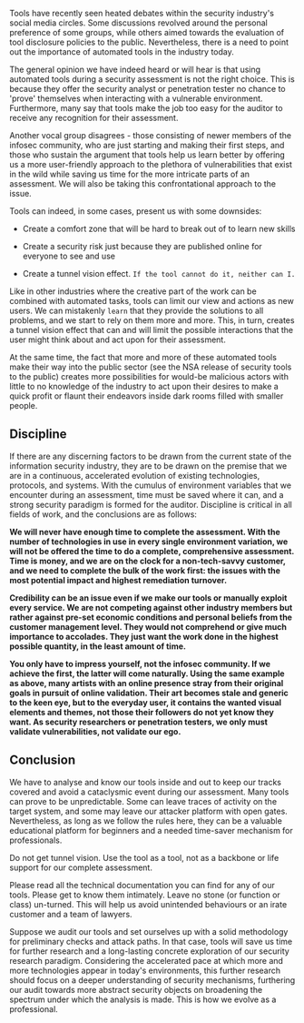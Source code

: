 Tools have recently seen heated debates within the security industry's social media circles. Some discussions revolved around the personal preference of some groups, while others aimed towards the evaluation of tool disclosure policies to the public. Nevertheless, there is a need to point out the importance of automated tools in the industry today.

The general opinion we have indeed heard or will hear is that using automated tools during a security assessment is not the right choice. This is because they offer the security analyst or penetration tester no chance to 'prove' themselves when interacting with a vulnerable environment. Furthermore, many say that tools make the job too easy for the auditor to receive any recognition for their assessment.

Another vocal group disagrees - those consisting of newer members of the infosec community, who are just starting and making their first steps, and those who sustain the argument that tools help us learn better by offering us a more user-friendly approach to the plethora of vulnerabilities that exist in the wild while saving us time for the more intricate parts of an assessment. We will also be taking this confrontational approach to the issue.

Tools can indeed, in some cases, present us with some downsides:

- Create a comfort zone that will be hard to break out of to learn new skills
    
- Create a security risk just because they are published online for everyone to see and use
    
- Create a tunnel vision effect. `If the tool cannot do it, neither can I.`

Like in other industries where the creative part of the work can be combined with automated tasks, tools can limit our view and actions as new users. We can mistakenly `learn` that they provide the solutions to all problems, and we start to rely on them more and more. This, in turn, creates a tunnel vision effect that can and will limit the possible interactions that the user might think about and act upon for their assessment.

At the same time, the fact that more and more of these automated tools make their way into the public sector (see the NSA release of security tools to the public) creates more possibilities for would-be malicious actors with little to no knowledge of the industry to act upon their desires to make a quick profit or flaunt their endeavors inside dark rooms filled with smaller people.

## Discipline

If there are any discerning factors to be drawn from the current state of the information security industry, they are to be drawn on the premise that we are in a continuous, accelerated evolution of existing technologies, protocols, and systems. With the cumulus of environment variables that we encounter during an assessment, time must be saved where it can, and a strong security paradigm is formed for the auditor. Discipline is critical in all fields of work, and the conclusions are as follows:

**We will never have enough time to complete the assessment. With the number of technologies in use in every single environment variation, we will not be offered the time to do a complete, comprehensive assessment. Time is money, and we are on the clock for a non-tech-savvy customer, and we need to complete the bulk of the work first: the issues with the most potential impact and highest remediation turnover.**

**Credibility can be an issue even if we make our tools or manually exploit every service. We are not competing against other industry members but rather against pre-set economic conditions and personal beliefs from the customer management level. They would not comprehend or give much importance to accolades. They just want the work done in the highest possible quantity, in the least amount of time.**

**You only have to impress yourself, not the infosec community. If we achieve the first, the latter will come naturally. Using the same example as above, many artists with an online presence stray from their original goals in pursuit of online validation. Their art becomes stale and generic to the keen eye, but to the everyday user, it contains the wanted visual elements and themes, not those their followers do not yet know they want. As security researchers or penetration testers, we only must validate vulnerabilities, not validate our ego.**

## Conclusion

We have to analyse and know our tools inside and out to keep our tracks covered and avoid a cataclysmic event during our assessment. Many tools can prove to be unpredictable. Some can leave traces of activity on the target system, and some may leave our attacker platform with open gates. Nevertheless, as long as we follow the rules here, they can be a valuable educational platform for beginners and a needed time-saver mechanism for professionals.

Do not get tunnel vision. Use the tool as a tool, not as a backbone or life support for our complete assessment.

Please read all the technical documentation you can find for any of our tools. Please get to know them intimately. Leave no stone (or function or class) un-turned. This will help us avoid unintended behaviours or an irate customer and a team of lawyers.

Suppose we audit our tools and set ourselves up with a solid methodology for preliminary checks and attack paths. In that case, tools will save us time for further research and a long-lasting concrete exploration of our security research paradigm. Considering the accelerated pace at which more and more technologies appear in today's environments, this further research should focus on a deeper understanding of security mechanisms, furthering our audit towards more abstract security objects on broadening the spectrum under which the analysis is made. This is how we evolve as a professional.
